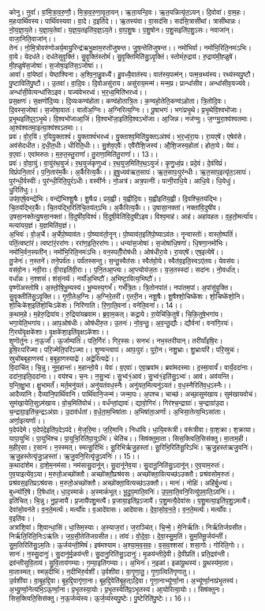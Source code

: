 

  
कोनु। ऩुवां॑। वां॒मि॒त्रा॒व॒रु॒णौ॒। मि॒त्रा॒व॒रु॒णा॒वृ॒ता॒यन्। ऋ॒ता॒यन्दि॒वः। ऋ॒त॒यन्नित्यृ॑त॒ऽयन्। दि॒वोवा॑। वा॒म॒हः। म॒हःपार्थि॑वस्य। पार्थि॑वस्यवा। वा॒दे। द॒इति॑दे।। ऋ॒तस्य॑वा। वा॒सद॑सि। सद॑सि॒त्रासी॑थां। त्रासी॑थान्नः। ऩो॒य॒ज्ञा॒य॒ते। य॒ज्ञा॒य॒तेवा॑। य॒ज्ञ॒य॒तइति॑य॒ज्ञ॒ऽय॒ते। वा॒प॒शु॒षः। प॒शु॒षोन। प॒शु॒सइति॑प॒शु॒ऽसः। नवाजा॑न्। वाजा॒निति॒वाजा॑न्।।  
तेनः॑। नो॒मि॒त्रोवरु॑णोअर्य॒मायु॒रिन्द्र॑ऋभु॒क्षाम॒रुतो॑जुषन्त। जु॒ष॒न्तेति॑जुषन्त।। नमो॑भिर्वा। नमो॑भि॒रिति॒नमः॑ऽभिः। वा॒ये। येदध॑ते। दध॑तेसुवृ॒क्तिं। सु॒वृ॒क्तिंस्तोमं॑। सु॒वृ॒क्तिमिति॑सु॒ऽवृ॒क्तिं। स्तोमं॑रु॒द्राय॑। रु॒द्राय॑मी॒ह्ळुषे॑। मी॒ह्ळुषे॑स॒जोषाः॑। स॒जोषा॒इति॑स॒ऽजोषाः॑।।  
आवां॑। वां॒येष्ठा॑। येष्ठा॑श्विना। अ॒श्वि॒ना॒हु॒वध्यै॑। हु॒वध्यै॒वात॑स्य। वात॑स्य॒पत्म॑न्। पत्म॒न्रथ्य॑स्य। रथ्य॑स्यपु॒ष्टौ। पु॒ष्टाविति॑पु॒ष्टौ।। उ॒तवा॑। वा॒दि॒वः। दि॒वोअसु॑राय। असु॑राय॒मन्म॑। मन्म॒प्र। प्रान्धां॑सीव। अन्धां॑सीव॒यज्य॑वे। अन्धां॑सी॒वेत्यन्धां॑सिऽइव। यज्य॑वेभरध्वं। भ॒र॒ध्व॒मिति॑भरध्वं।।  
प्रस॒क्षणः॑। स॒क्षणो॑दि॒व्यः। दि॒व्यःकण्व॑होता। कण्व॑होतात्रि॒तः। क॒ण्वहो॒तेति॒कण्व॑ऽहोता। त्रि॒तोदि॒वः। दि॒वस्स॒जोषाः॑। स॒जोषा॒वातः॑। वातो॑अ॒ग्निः। अ॒ग्निरित्य॒ग्निः।। पू॒षाभगः॑। भगः॑प्रभृ॒थे। प्र॒भृ॒थेवि॒श्वभो॑जाः। प्र॒भृ॒थइति॑प्॒र॒ऽभृ॒थे। वि॒श्वभो॑जाआ॒जिं। वि॒श्वभो॑जा॒इति॑वि॒श्वऽभो॑जाः। आ॒जिन्न। नज॑ग्मुः। ज॒ग्ग्मु॒रा॒श्व॑श्वतमाः। आ॒श्व॑श्वतमा॒इत्या॒श्व॑श्वऽतमाः।।  
प्रवः॑। वो॒र॒यिं। र॒यियु॒क्ताश्वं॑। यु॒क्ताश्वं॑भरध्वं। यु॒क्ताश्व॒मिति॑यु॒क्तऽअ॑श्वं। भ॒र॒ध्वं॒रा॒यः। रा॒यएषे॑। एषेव॑से। अव॑सेदधीत। द॒धी॒त॒धीः। धीरिति॒धीः।। सु॒शेव॒एवैः॑। एवै॑रौशि॒जस्य॑। औ॒शि॒जस्य॒होता॑। होता॒ये। येवः॑। व॒एवाः॑। एवा॑मरुतः। म॒रु॒त॒स्तु॒राणां॑। तु॒राणा॒मिति॑तु॒राणां॑।। 13।।  
प्रवः॑। वो॒वा॒युं। वा॒युंर॑थ॒युजं॑। र॒थ॒युजं॑कृणुध्वं। र॒थ॒युज॒मिति॑र॒थ॒ऽयुजं॑। कृ॒णु॒ध्वं॒प्र। प्रदे॒वं। दे॒वंविप्रं॑। विप्रं॑पनि॒तारं॑। प॒नि॒तार॑म॒र्कैः। अ॒र्कैरित्य॒र्कैः।। इ॒षु॒ध्यव॑ऋत॒सापः॑। ऋ॒त॒सापः॒पुर॑न्धीः। ऋ॒त॒साप॒इत्यृ॑त॒ऽसापः॑। पुर॑न्धी॒र्वस्वीः॑। पुर॑न्धी॒रिति॒पुरं॑ऽधीः। वस्वी॑र्नः। नो॒अत्र॑। अत्र॒पत्नीः॑। पत्नी॒राधि॒ये। आधि॒ये। धि॒येधुः॑। धु॒रिति॑धुः।।  
उप॑व॒एषे॒वन्द्ये॑भिः। वन्द्ये॑भिश्शू॒षैः। शू॒षैःप्र। प्रय॒ह्वी। य॒ह्वीदि॒वः। य॒ह्वीइति॑य॒ह्वी। दि॒वश्चि॒तय॑द्भिः। चि॒तय॑द्भिर॒र्कैः। चि॒तय॑द्भि॒रिति॑चि॒तय॑त्ऽभिः। अ॒र्कैरित्य॒र्कैः।। उ॒षासा॒नक्ता॑। नक्ता॑वि॒दुषी॑व। उ॒षसा॒नक्तेत्यु॒षसा॒नक्ता॑। वि॒दुषी॑व॒विश्वं॑। वि॒दुषी॒वेति॑वि॒दुषी॑ऽइव। विश्व॒माह॑। आह॑। अहा॑वहतः। व॒ह॒तो॒मर्त्या॑य। मत्या॑यय॒ज्ञं। य॒ज्ञमिति॑य॒ज्ञं।।  
अ॒भिवः॑। वो॒अ॒र्चे। अ॒र्चेपो॒ष्याव॑तः। पो॒ष्याव॑तो॒नॄन्। पो॒ष्याव॑त॒इति॑पो॒ष्याऽव॑तः। नॄन्वास्तोः॑। वास्तो॒ष्पतिं॑। पतिं॒त्वष्टा॑रं। त्वष्टा॑रं॒ररा॑णः। ररा॑ण॒इति॒ररा॑णः।। धन्या॑स॒जोषाः॑। स॒जोषा॑धि॒षणा॑। धि॒षणा॒नमो॑भिः। नमो॑भि॒र्वन॒स्पती॑न्। नमो॑भि॒रिति॒नमः॑ऽभिः। वन॒स्पतीँ॒रोष॑धीः। ओष॑धीरा॒ये। रा॒यएषे॑। एष॒इत्येषे॑।।  
तु॒जेनः॑। न॒स्तने॑। तने॒पर्व॑तः। पर्व॑तस्सन्तु। स॒न्तु॒स्वैत॑सः। स्वैत॑वो॒ये। स्वैत॑व॒इति॒स्वऽए॑तवः। येवस॑वः। वस॑वो॒न। नवी॒राः। वी॒राइति॑वी॒राः।। प॒नि॒तआ॒प्त्यः। आ॒प्त्योय॑ज॒तः। य॒ज॒तस्स्दा॑। सदा॑नः। नो॒वर्धा॑त्। वर्धा॑न्नः। न॒श्शसं॑। शंसं॒नर्यः॑। नर्यो॑अ॒भिष्टौ॑। अ॒भिष्टा॒वित्य॒भिष्टौ॑।।  
वृष्णॊ॑अस्तोषि। अ॒स्तो॒षि॒भू॒म्यस्य॑। भू॒म्यस्य॒गर्भं॑। गर्भं॑त्रि॒तः। त्रि॒तोनपा॑तं। नपा॑तम॒पां। अ॒पांसु॑वृ॒क्ति। सु॒वृ॒क्तीति॑सु॒ऽवृ॒क्ति।। गृ॒णी॒तेअ॒ग्निः। अ॒ग्निरे॒तरी॑। ए॒तरी॒न। नशू॒षैः। शू॒षैश्शो॒चिष्के॑शः। शो॒चिष्के॑शो॒नि। शो॒चिःके॑श॒इति॑शो॒चिःऽके॑शः। निरि॑णाति। रि॒णा॒ति॒वना॑। वनेति॒वना॑।। 14।।  
क॒थाम॒हे। म॒हेरु॒द्रिया॑य। रु॒द्रिया॑यब्रवाम। ब्र॒वा॒म॒कत्। कद्रा॒ये। रा॒येचि॑कि॒तुषे॑। चि॒कि॒तुषे॒भगा॑य। भगा॒येति॒भगा॑य।। आप॒ओष॑धीः। ओष॑धीरु॒त। उ॒तनः॑। नो॒व॒न्तु॒। अ॒व॒न्तु॒द्यौः। द्यौर्वना॑। वना॑गि॒रयः॑। गि॒रयो॑वृ॒क्षके॑शाः। वृ॒क्षके॑शा॒इति॑वृ॒क्षऽके॑शाः।।  
शृ॒णॊतु॑नः। न॒ऊ॒र्जां। ऊ॒र्जाम्पतिः॑। पति॒र्गिरः॑। गिर॒स्सः। सनभः॑। नभ॒स्तरी॑यान्। तरी॑याँइषि॒रः। इ॒षि॒रःपरि॑ज्मा। परि॒ज्मेति॒परि॑ऽज्मा।। शृ॒ण्वन्त्वापः॑। आपः॒पुरः॑। पुरो॒न। नशु॒भ्राः। शु॒भ्राःपरि॑। परि॒स्रुचः॑। स्रुचो॑बबृहा॒णस्य॑। ब॒बृ॒हा॒णस्याद्रेः॑। अद्रे॒रित्यद्रेः॑।।  
वि॒दाचि॑त्। चि॒न्नु। नुम॒हान्तः॑। म॒हान्तो॒ये। येवः॑। व॒एवाः॑। एवा॒ब्रवा॑म। ब्रवा॑मदस्माः। द॒स्मा॒वार्यं॑। वार्यं॒ददा॑नाः। ददा॑ना॒इति॒ददा॑नाः।। वय॑श्च। च॒नः। न॒सु॒भ्वः॑। सु॒भ्व॑१॒॑आव॑। सु॒भ्व॑१॒॑इति॑सु॒ऽभ्वः॑। आव॑। अव॑यन्ति। य॒न्ति॒क्षु॒भा। क्षु॒भामर्तं॑। मर्त॒मनु॑यतं। अनु॑यतंवध॒स्नैः। अनु॑यत॒मित्यनु॑ऽयतं। व॒ध॒स्नैरिति॑व॒ध॒ऽस्नैः।।  
आदैव्या॑नि। दैव्या॑नि॒पार्थि॑वानि। पार्थि॑वानि॒जन्म॑। जन्मा॒पः। अ॒पश्च। चाच्छ॑। अच्छा॒सुम॑खाय। सुम॑खायवोचं। सुम॑खा॒येति॒सुऽम॑खाय। वो॒च॒मिति॑वोचं।। वर्ध॑न्तां॒द्यावः॑। द्यावो॒गिरः॑। गिर॑श्च॒न्द्राग्राः॑। च॒न्द्राग्रा॑उ॒दा। च॒न्द्राग्रा॒इति॑च॒न्द्रऽअ॑ग्राः। उ॒दाव॑र्धतां। व॒र्ध॒ता॒म॒भिषा॑ताः। अ॒भिषा॑ता॒अर्णाः॑। अ॒भिसा॒तेत्य॒भिऽसा॑ताः। अर्णा॒इत्यर्णाः॑।।  
प॒देप॑देमे। प॒देप॑दे॒इति॑प॒देऽप॑दे। मे॒ज॒रि॒मा। ज॒रि॒मानि। निधा॑यि। धा॒यि॒वरू॑त्री। वरू॑त्रीवा। वा॒श॒क्रा। श॒क्राया। यापा॒युभिः॑। पा॒युभि॑श्च। पा॒युभि॒रिति॑पा॒युऽभिः॑। चेति॑च।। सिष॑क्तुमा॒ता। सिस॒क्त्विति॒सिस॑क्तु। मा॒ताम॒ही। म॒हीर॒सा। र॒सानः॑। न॒स्स्मत्। स्मत्सू॒रिभिः॑। सू॒रिभि॑र्ऋजु॒हस्ता॑। सू॒रिभि॒रिति॑सू॒रिऽभिः॑। ऋ॒जु॒हस्त॑ऋजु॒वनिः॑। ऋ॒जु॒हस्तेत्यृ॑जु॒ऽहस्ता॑। ऋ॒जु॒वनि॒रित्यृ॑जु॒ऽवनिः॑।। 15।।  
क॒थादा॑शेम। दा॒शे॒म॒नम॑सा। नम॑सासु॒दानू॑न्। सु॒दानू॑नेव॒या। सु॒दानू॒निति॑सु॒ऽदानू॑न्। ए॒व॒याम॒रुतः॑। ए॒व॒याइत्ये॑व॒ऽया। म॒रुतो॒अच्छो॑क्तौ। अच्छो॑क्तौ॒प्रश्र॑वसः। अच्छो॑क्ता॒वित्यच्छ॑ऽउक्तौ। प्रश्र॑वसोम॒रुतः॑। प्रश्र॑वस॒इतिप्रऽश्र॑वसः। म॒रुतो॒अच्छो॑क्तौ। अच्छो॑क्ता॒वित्यच्छ॑ऽउक्तौ।। मानः॑। नोहिः॑। अहि॑र्बु॒ध्न्यः॑। बुध्न्यो॑रि॒षे। रि॒षेधा॑त्। धा॒द॒स्माकं॑। अ॒स्माकं॑भूत्। भू॒दु॒प॒माति॒वनिः॑। उ॒प॒मा॒ति॒वनि॒रित्यु॑प॒मा॒ति॒ऽवनिः॑।।  
इति॑चित्। चि॒न्नु। नु॒प्र॒जायै॑। प्र॒जायै॑पशु॒मत्यै॑। प्र॒जाया॒इति॑प्र॒ऽजायै॑। प॒शु॒मत्यै॒देवा॑सः। प॒शु॒मत्या॒इति॑प॒शु॒ऽमत्यै॑। देवा॑सो॒वन॑ते। व॒न॒ते॒मर्त्यः॑। मर्त्यो॑वः। व॒आदे॑वासः। आदे॑वासः। दे॒वा॒सो॒व॒न॒ते॒। व॒न॒ते॒मर्त्यः॑। मर्त्यो॑वः। व॒इति॑वः।।  
अत्रा॑शि॒वां। शि॒वान्धा॒सिं। धा॒सिम॒स्याः। अ॒स्याज॒रां। ज॒राञ्चि॑त्। चि॒न्मे॒। मे॒निर्ऋ॑तिः। निर्ऋ॑तिर्जग्रसीत। निर्ऋ॑ति॒रिति॒निःऽऋ॑तिः। ज॒ग्र॒सी॒तेति॑जग्रसीत।। तांवः॑। वो॒दे॒वाः॒। दे॒वा॒स्सु॒म॒तिं। सु॒म॒तिमू॒र्जय॑न्तीं। सु॒म॒तिरिति॑सु॒ऽम॒तिः। ऊ॒र्जय॑न्ती॒मिषं॑। इष॑मश्याम। अ॒श्या॒म॒व॒स॒वः॒। व॒स॒व॒श्शसा॑। शसा॒गोः। गोरिति॒गोः।।  
सानः॑। न॒स्सु॒दानुः॑। सु॒दानु॑र्मृ॒ळय॑न्ती। सु॒दानु॒रिति॑सु॒ऽदानुः॑। मृ॒ळय॑न्तीदे॒वी। दे॒वीप्रति॑। प्रति॒द्रव॑न्ती। द्रव॑न्तीसुवि॒ताय॑। सु॒वि॒ताय॑गम्याः। ग॒म्या॒इति॑गम्याः।। अ॒भिनः॑। न॒इळा॑। इळा॑यू॒थस्य॑। यू॒थस्य॑मा॒ता। मा॒तास्मत्। स्मन्न॒दीभिः॑। न॒दीभि॑रु॒र्वशी॑। उ॒र्वशी॑वा। वा॒गृ॒णा॒तु॒। गृ॒णा॒त्विति॑गृणातु।।  
उ॒र्वशी॑वा। वा॒बृ॒ह॒द्दि॒वा। बृ॒ह॒द्दि॒वागृ॑णा॒ना। बृ॒ह॒द्दि॒वेति॑बृ॒ह॒त्ऽदि॒वा। गृ॒णा॒नाभ्यू॑र्ण्वा॒ना। अ॒भ्यू॑र्ण्वा॒नाप्र॑भृ॒तस्य॑। अ॒भ्यू॒र्ण्वा॒नेत्य॑भि॒ऽऊ॒र्ण्वा॒ना। प्र॒भृ॒तस्या॒योः। प्र॒भृ॒तस्येति॑प्र॒ऽभृ॒तस्य॑। आ॒योरित्या॒योः।। सिष॑क्तुनः। सिस॒क्त्विति॒सिस॑क्तु। न॒ऊ॒र्जव्य॑स्य। ऊ॒र्ज॒व्य॑स्यपु॒ष्टेः। पु॒ष्टेरिति॑पु॒ष्टेः।। 16।।  

